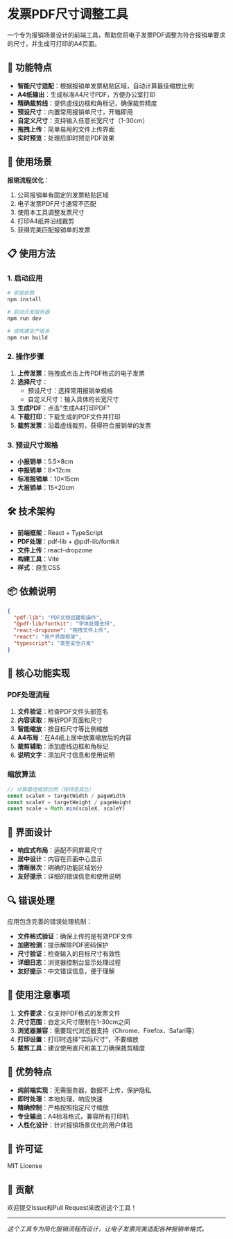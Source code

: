 # 发票PDF尺寸调整工具

一个专为报销场景设计的前端工具，帮助您将电子发票PDF调整为符合报销单要求的尺寸，并生成可打印的A4页面。

## 🎯 功能特点

- **智能尺寸适配**：根据报销单发票粘贴区域，自动计算最佳缩放比例
- **A4纸输出**：生成标准A4尺寸PDF，方便办公室打印
- **精确裁剪线**：提供虚线边框和角标记，确保裁剪精度
- **预设尺寸**：内置常用报销单尺寸，开箱即用
- **自定义尺寸**：支持输入任意长宽尺寸（1-30cm）
- **拖拽上传**：简单易用的文件上传界面
- **实时预览**：处理后即时预览PDF效果

## 🚀 使用场景

**报销流程优化**：
1. 公司报销单有固定的发票粘贴区域
2. 电子发票PDF尺寸通常不匹配
3. 使用本工具调整发票尺寸
4. 打印A4纸并沿线裁剪
5. 获得完美匹配报销单的发票

## 📋 使用方法

### 1. 启动应用
```bash
# 安装依赖
npm install

# 启动开发服务器
npm run dev

# 或构建生产版本
npm run build
```

### 2. 操作步骤
1. **上传发票**：拖拽或点击上传PDF格式的电子发票
2. **选择尺寸**：
   - 预设尺寸：选择常用报销单规格
   - 自定义尺寸：输入具体的长宽尺寸
3. **生成PDF**：点击"生成A4打印PDF"
4. **下载打印**：下载生成的PDF文件并打印
5. **裁剪发票**：沿着虚线裁剪，获得符合报销单的发票

### 3. 预设尺寸规格
- **小报销单**：5.5×8cm
- **中报销单**：8×12cm  
- **标准报销单**：10×15cm
- **大报销单**：15×20cm

## 🛠 技术架构

- **前端框架**：React + TypeScript
- **PDF处理**：pdf-lib + @pdf-lib/fontkit
- **文件上传**：react-dropzone
- **构建工具**：Vite
- **样式**：原生CSS

## 📦 依赖说明

```json
{
  "pdf-lib": "PDF文档创建和操作",
  "@pdf-lib/fontkit": "字体处理支持",
  "react-dropzone": "拖拽文件上传",
  "react": "用户界面框架",
  "typescript": "类型安全开发"
}
```

## 🔧 核心功能实现

### PDF处理流程
1. **文件验证**：检查PDF文件头部签名
2. **内容读取**：解析PDF页面和尺寸
3. **智能缩放**：按目标尺寸等比例缩放
4. **A4布局**：在A4纸上居中放置缩放后的内容
5. **裁剪辅助**：添加虚线边框和角标记
6. **说明文字**：添加尺寸信息和使用说明

### 缩放算法
```typescript
// 计算最佳缩放比例（保持宽高比）
const scaleX = targetWidth / pageWidth
const scaleY = targetHeight / pageHeight
const scale = Math.min(scaleX, scaleY)
```

## 🎨 界面设计

- **响应式布局**：适配不同屏幕尺寸
- **居中设计**：内容在页面中心显示
- **清晰层次**：明确的功能区域划分
- **友好提示**：详细的错误信息和使用说明

## 🔍 错误处理

应用包含完善的错误处理机制：

- **文件格式验证**：确保上传的是有效PDF文件
- **加密检测**：提示解除PDF密码保护
- **尺寸验证**：检查输入的目标尺寸有效性
- **详细日志**：浏览器控制台显示处理过程
- **友好提示**：中文错误信息，便于理解

## 📝 使用注意事项

1. **文件要求**：仅支持PDF格式的发票文件
2. **尺寸范围**：自定义尺寸限制在1-30cm之间
3. **浏览器兼容**：需要现代浏览器支持（Chrome、Firefox、Safari等）
4. **打印设置**：打印时选择"实际尺寸"，不要缩放
5. **裁剪工具**：建议使用直尺和美工刀确保裁剪精度

## 🌟 优势特点

- **纯前端实现**：无需服务器，数据不上传，保护隐私
- **即时处理**：本地处理，响应快速
- **精确控制**：严格按照指定尺寸缩放
- **专业输出**：A4标准格式，兼容所有打印机
- **人性化设计**：针对报销场景优化的用户体验

## 📄 许可证

MIT License

## 🤝 贡献

欢迎提交Issue和Pull Request来改进这个工具！

---

*这个工具专为简化报销流程而设计，让电子发票完美适配各种报销单格式。*
